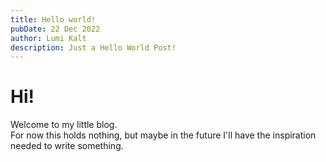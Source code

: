 ```yaml
---
title: Hello world!
pubDate: 22 Dec 2022
author: Lumi Kalt
description: Just a Hello World Post!
---
```


# Hi!

Welcome to my little blog.<br>
For now this holds nothing, but maybe in the future I'll have the inspiration needed to write something.